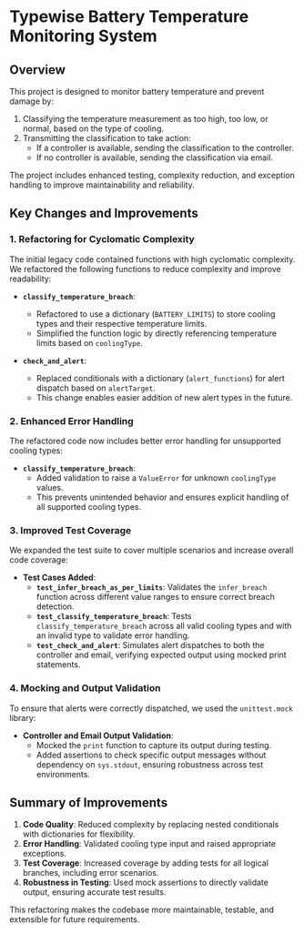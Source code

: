# Typewise Battery Temperature Monitoring System

## Overview

This project is designed to monitor battery temperature and prevent damage by:

1. Classifying the temperature measurement as too high, too low, or normal, based on the type of cooling.
2. Transmitting the classification to take action:
   - If a controller is available, sending the classification to the controller.
   - If no controller is available, sending the classification via email.

The project includes enhanced testing, complexity reduction, and exception handling to improve maintainability and reliability.

## Key Changes and Improvements

### 1. Refactoring for Cyclomatic Complexity

The initial legacy code contained functions with high cyclomatic complexity. We refactored the following functions to reduce complexity and improve readability:

- **`classify_temperature_breach`**:
  - Refactored to use a dictionary (`BATTERY_LIMITS`) to store cooling types and their respective temperature limits.
  - Simplified the function logic by directly referencing temperature limits based on `coolingType`.

- **`check_and_alert`**:
  - Replaced conditionals with a dictionary (`alert_functions`) for alert dispatch based on `alertTarget`.
  - This change enables easier addition of new alert types in the future.

### 2. Enhanced Error Handling

The refactored code now includes better error handling for unsupported cooling types:

- **`classify_temperature_breach`**:
  - Added validation to raise a `ValueError` for unknown `coolingType` values.
  - This prevents unintended behavior and ensures explicit handling of all supported cooling types.

### 3. Improved Test Coverage

We expanded the test suite to cover multiple scenarios and increase overall code coverage:

- **Test Cases Added**:
  - **`test_infer_breach_as_per_limits`**: Validates the `infer_breach` function across different value ranges to ensure correct breach detection.
  - **`test_classify_temperature_breach`**: Tests `classify_temperature_breach` across all valid cooling types and with an invalid type to validate error handling.
  - **`test_check_and_alert`**: Simulates alert dispatches to both the controller and email, verifying expected output using mocked print statements.

### 4. Mocking and Output Validation

To ensure that alerts were correctly dispatched, we used the `unittest.mock` library:

- **Controller and Email Output Validation**:
  - Mocked the `print` function to capture its output during testing.
  - Added assertions to check specific output messages without dependency on `sys.stdout`, ensuring robustness across test environments.

## Summary of Improvements

1. **Code Quality**: Reduced complexity by replacing nested conditionals with dictionaries for flexibility.
2. **Error Handling**: Validated cooling type input and raised appropriate exceptions.
3. **Test Coverage**: Increased coverage by adding tests for all logical branches, including error scenarios.
4. **Robustness in Testing**: Used mock assertions to directly validate output, ensuring accurate test results.

This refactoring makes the codebase more maintainable, testable, and extensible for future requirements.
